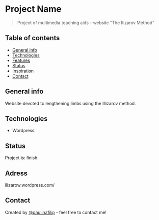 # Project Name
> Project of multimedia teaching aids - website "The Ilizarov Method"

## Table of contents
* [General info](#general-info)
* [Technologies](#technologies)
* [Features](#features)
* [Status](#status)
* [Inspiration](#inspiration)
* [Contact](#contact)

## General info

Website devoted to lengthening limbs using the Illizarov method.
## Technologies
* Wordpress

## Status
Project is: finish.

## Adress
ilizarow.wordpress.com/

## Contact
Created by [@paulinafilip](https://www.linkedin.com/in/paulinafilip/) - feel free to contact me!


